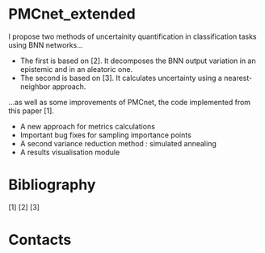 # PMCnet_extended
I propose two methods of uncertainity quantification in classification tasks using BNN networks...
* The first is based on [2]. It decomposes the BNN output variation in an epistemic and in an aleatoric one.
* The second is based on [3]. It calculates uncertainty using a nearest-neighbor approach.

...as well as some improvements of PMCnet, the code implemented from this paper [1]. 
* A new approach for metrics calculations
* Important bug fixes for sampling importance points
* A second variance reduction method : simulated annealing
* A results visualisation module



# Bibliography 
[1]
[2]
[3]
# Contacts
